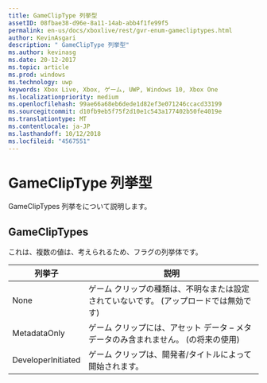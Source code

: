 ```yaml
---
title: GameClipType 列挙型
assetID: 08fbae38-d96e-8a11-14ab-abb4f1fe99f5
permalink: en-us/docs/xboxlive/rest/gvr-enum-gamecliptypes.html
author: KevinAsgari
description: " GameClipType 列挙型"
ms.author: kevinasg
ms.date: 20-12-2017
ms.topic: article
ms.prod: windows
ms.technology: uwp
keywords: Xbox Live, Xbox, ゲーム, UWP, Windows 10, Xbox One
ms.localizationpriority: medium
ms.openlocfilehash: 99ae66a68eb6dede1d82ef3e071246ccacd33199
ms.sourcegitcommit: d10fb9eb5f75f2d10e1c543a177402b50fe4019e
ms.translationtype: MT
ms.contentlocale: ja-JP
ms.lasthandoff: 10/12/2018
ms.locfileid: "4567551"
---
```

# <a name="gamecliptype-enumeration"></a>GameClipType 列挙型
GameClipTypes 列挙をについて説明します。 
<a id="ID4ET"></a>

 
## <a name="gamecliptypes"></a>GameClipTypes
 
これは、複数の値は、考えられるため、フラグの列挙体です。
 
| <b>列挙子</b>| <b>説明</b>| 
| --- | --- | 
| None| ゲーム クリップの種類は、不明なまたは設定されていないです。 (アップロードでは無効です)| 
| MetadataOnly| ゲーム クリップには、アセット データ – メタデータのみ含まれません。 (の将来の使用)| 
| DeveloperInitiated| ゲーム クリップは、開発者/タイトルによって開始されます。| 
  